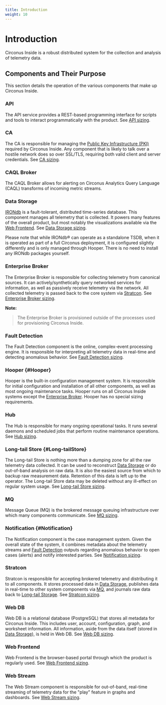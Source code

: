 ```yaml
---
title: Introduction
weight: 10
---
```


# Introduction

Circonus Inside is a robust distributed system for the collection and analysis
of telemetry data.

## Components and Their Purpose

This section details the operation of the various components that make up Circonus Inside.

### API

The API service provides a REST-based programming interface for scripts and tools to interact programmatically with the product. See [API sizing](/circonus/on-premises/installation/getting-started#APIsizing).

### CA

The CA is responsible for managing the [Public Key Infrastructure (PKI)](/circonus/on-premises/installation/getting-started/#PublicKeyInfrastructurePKI) required by Circonus Inside. Any component that is likely to talk over a hostile network does so over SSL/TLS, requiring both valid client and server credentials. See [CA sizing](/circonus/on-premises/installation/getting-started#CAsizing).

### CAQL Broker

The CAQL Broker allows for alerting on Circonus Analytics Query Language (CAQL) transforms of incoming metric streams.

### Data Storage

[IRONdb](/irondb/) is a
fault-tolerant, distributed time-series database.  This component manages all
telemetry that is collected.  It powers many features of the overall product,
but most notably the visualizations available via the [Web
Frontend](/circonus/on-premises/components/#WebFrontend). See [Data Storage
sizing](/circonus/on-premises/installation/getting-started#DataStoragesizing).

Please note that while IRONdb&reg; can operate as a standalone TSDB, when it is
operated as part of a full Circonus deployment, it is configured slightly
differently and is only managed through Hooper. There is no need to install any
IRONdb packages yourself.

### Enterprise Broker

The Enterprise Broker is responsible for collecting telemetry from canonical sources. It can actively/synthetically query networked services for information, as well as passively receive telemetry via the network.  All collected telemetry is passed back to the core system via [Stratcon](/circonus/on-premises/components/#Stratcon). See [Enterprise Broker sizing](/circonus/on-premises/installation/getting-started#enterprise-brokersizing).

**Note:**
> The Enterprise Broker is provisioned outside of the processes used for provisioning Circonus Inside.

### Fault Detection

The Fault Detection component is the online, complex-event processing engine. It is responsible for interpreting all telemetry data in real-time and detecting  anomalous behavior. See [Fault Detection sizing](/circonus/on-premises/installation/getting-started#FaultDetectionsizing).

### Hooper {#Hooper}

Hooper is the built-in configuration management system.  It is responsible for initial configuration and installation of all other components, as well as most ongoing maintenance tasks.  Hooper runs on all Circonus Inside systems except the [Enterprise Broker](/circonus/on-premises/components/#enterprise-broker). Hooper has no special sizing requirements.

### Hub

The Hub is responsible for many ongoing operational tasks.  It runs several daemons and scheduled jobs that perform routine maintenance operations. See [Hub sizing](/circonus/on-premises/installation/getting-started#Hubsizing).

### Long-tail Store {#Long-tailStore}

The Long-tail Store is nothing more than a dumping zone for all the raw telemetry data collected.  It can be used to reconstruct [Data Storage](/circonus/on-premises/components/#DataStorage) or do out-of-band analysis on raw data. It is also the easiest source from which to backup raw measurement data. Retention of this data is left up to the operator. The Long-tail Store data may be deleted without any ill-effect on regular system usage. See [Long-tail Store sizing](/circonus/on-premises/installation/getting-started#Long-tailStoresizing).

### MQ

Message Queue (MQ) is the brokered message queuing infrastructure over which many components communicate. See [MQ sizing](/circonus/on-premises/installation/getting-started#MQsizing).

### Notification {#Notification}

The Notification component is the case management system.  Given the overall state of the system, it combines metadata about the telemetry streams and [Fault Detection](/circonus/on-premises/components/#FaultDetection) outputs regarding anomalous behavior to open cases (alerts) and notify interested parties. See [Notification sizing](/circonus/on-premises/installation/getting-started#Notificationsizing).

### Stratcon

Stratcon is responsible for accepting brokered telemetry and distributing it to all components.  It stores processed data in [Data Storage](/circonus/on-premises/components/#DataStorage), publishes data in real-time to other system components via [MQ](/circonus/on-premises/components/#MQ), and journals raw data back to [Long-tail Storage](/circonus/on-premises/components/#Long-tailStore). See [Stratcon sizing](/circonus/on-premises/installation/getting-started#Stratconsizing).

### Web DB

Web DB is a relational database (PostgreSQL) that stores all metadata for Circonus Inside.  This includes user, account, configuration, graph, and worksheet information.  All information, aside from the data itself (stored in [Data Storage](/circonus/on-premises/components/#DataStorage)), is held in Web DB. See [Web DB sizing](/circonus/on-premises/installation/getting-started#WebDBsizing).

### Web Frontend

Web Frontend is the browser-based portal through which the product is regularly used. See [Web Frontend sizing](/circonus/on-premises/installation/getting-started#WebFrontendsizing).

### Web Stream

The Web Stream component is responsible for out-of-band, real-time streaming of telemetry data for the "play" feature in graphs and dashboards. See [Web Stream sizing](/circonus/on-premises/installation/getting-started#WebStreamsizing).
